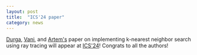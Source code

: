 ```yaml
---
layout: post
title:  "ICS'24 paper"
category: news
---
```


[Durga](https://mdurgakeerthi.github.io/), [Vani](https://sites.google.com/view/vani-nagarajan/home), and [Artem's](https://a.pelenitsyn.top/) paper on implementing k-nearest neighbor search using ray tracing will appear at [ICS'24](https://ics2024.github.io/)! Congrats to all the authors!
